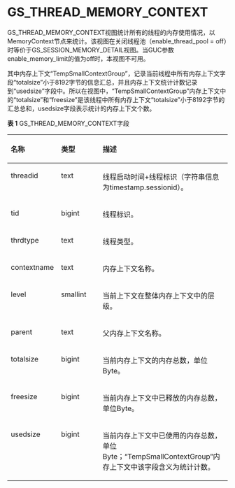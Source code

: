 # GS\_THREAD\_MEMORY\_CONTEXT

GS\_THREAD\_MEMORY\_CONTEXT视图统计所有的线程的内存使用情况，以MemoryContext节点来统计。该视图在关闭线程池（enable\_thread\_pool = off）时等价于GS\_SESSION\_MEMORY\_DETAIL视图。当GUC参数enable\_memory\_limit的值为off时，本视图不可用。

其中内存上下文“TempSmallContextGroup”，记录当前线程中所有内存上下文字段“totalsize”小于8192字节的信息汇总，并且内存上下文统计计数记录到“usedsize”字段中。所以在视图中，“TempSmallContextGroup”内存上下文中的“totalsize”和“freesize”是该线程中所有内存上下文“totalsize”小于8192字节的汇总总和，usedsize字段表示统计的内存上下文个数。

**表 1**  GS\_THREAD\_MEMORY\_CONTEXT字段

<a name="zh-cn_topic_0283137545_zh-cn_topic_0237122511_zh-cn_topic_0059778760_td16c4d9490d3429bb7924dc70121414a"></a>
<table><thead align="left"><tr id="zh-cn_topic_0283137545_zh-cn_topic_0237122511_zh-cn_topic_0059778760_rc61f4f57499841bb9a68d858b72c8c54"><th class="cellrowborder" valign="top" width="22.8%" id="mcps1.2.4.1.1"><p id="zh-cn_topic_0283137545_zh-cn_topic_0237122511_zh-cn_topic_0059778760_a220d97f0527149ce80b68e31b779b847"><a name="zh-cn_topic_0283137545_zh-cn_topic_0237122511_zh-cn_topic_0059778760_a220d97f0527149ce80b68e31b779b847"></a><a name="zh-cn_topic_0283137545_zh-cn_topic_0237122511_zh-cn_topic_0059778760_a220d97f0527149ce80b68e31b779b847"></a>名称</p>
</th>
<th class="cellrowborder" valign="top" width="18.86%" id="mcps1.2.4.1.2"><p id="zh-cn_topic_0283137545_zh-cn_topic_0237122511_zh-cn_topic_0059778760_a346303cc8f9d439197ef0f38f89488ab"><a name="zh-cn_topic_0283137545_zh-cn_topic_0237122511_zh-cn_topic_0059778760_a346303cc8f9d439197ef0f38f89488ab"></a><a name="zh-cn_topic_0283137545_zh-cn_topic_0237122511_zh-cn_topic_0059778760_a346303cc8f9d439197ef0f38f89488ab"></a>类型</p>
</th>
<th class="cellrowborder" valign="top" width="58.34%" id="mcps1.2.4.1.3"><p id="zh-cn_topic_0283137545_zh-cn_topic_0237122511_zh-cn_topic_0059778760_a0a84722b14484b05b1df15bf5dd61177"><a name="zh-cn_topic_0283137545_zh-cn_topic_0237122511_zh-cn_topic_0059778760_a0a84722b14484b05b1df15bf5dd61177"></a><a name="zh-cn_topic_0283137545_zh-cn_topic_0237122511_zh-cn_topic_0059778760_a0a84722b14484b05b1df15bf5dd61177"></a>描述</p>
</th>
</tr>
</thead>
<tbody><tr id="zh-cn_topic_0283137545_zh-cn_topic_0237122511_zh-cn_topic_0059778760_r914d559fd7df49649c793cbd9e8cf04b"><td class="cellrowborder" valign="top" width="22.8%" headers="mcps1.2.4.1.1 "><p id="zh-cn_topic_0283137545_zh-cn_topic_0237122511_p84771312518"><a name="zh-cn_topic_0283137545_zh-cn_topic_0237122511_p84771312518"></a><a name="zh-cn_topic_0283137545_zh-cn_topic_0237122511_p84771312518"></a>threadid</p>
</td>
<td class="cellrowborder" valign="top" width="18.86%" headers="mcps1.2.4.1.2 "><p id="zh-cn_topic_0283137545_zh-cn_topic_0237122511_p194701375112"><a name="zh-cn_topic_0283137545_zh-cn_topic_0237122511_p194701375112"></a><a name="zh-cn_topic_0283137545_zh-cn_topic_0237122511_p194701375112"></a>text</p>
</td>
<td class="cellrowborder" valign="top" width="58.34%" headers="mcps1.2.4.1.3 "><p id="zh-cn_topic_0283137545_zh-cn_topic_0237122511_p44751317515"><a name="zh-cn_topic_0283137545_zh-cn_topic_0237122511_p44751317515"></a><a name="zh-cn_topic_0283137545_zh-cn_topic_0237122511_p44751317515"></a>线程启动时间+线程标识（字符串信息为timestamp.sessionid）。</p>
</td>
</tr>
<tr id="zh-cn_topic_0283137545_zh-cn_topic_0237122511_zh-cn_topic_0059778760_rdee21293e92d4399b0afa410cb2fe613"><td class="cellrowborder" valign="top" width="22.8%" headers="mcps1.2.4.1.1 "><p id="zh-cn_topic_0283137545_zh-cn_topic_0237122511_p1847141395111"><a name="zh-cn_topic_0283137545_zh-cn_topic_0237122511_p1847141395111"></a><a name="zh-cn_topic_0283137545_zh-cn_topic_0237122511_p1847141395111"></a>tid</p>
</td>
<td class="cellrowborder" valign="top" width="18.86%" headers="mcps1.2.4.1.2 "><p id="zh-cn_topic_0283137545_zh-cn_topic_0237122511_p184711385114"><a name="zh-cn_topic_0283137545_zh-cn_topic_0237122511_p184711385114"></a><a name="zh-cn_topic_0283137545_zh-cn_topic_0237122511_p184711385114"></a>bigint</p>
</td>
<td class="cellrowborder" valign="top" width="58.34%" headers="mcps1.2.4.1.3 "><p id="zh-cn_topic_0283137545_zh-cn_topic_0237122511_p74811315119"><a name="zh-cn_topic_0283137545_zh-cn_topic_0237122511_p74811315119"></a><a name="zh-cn_topic_0283137545_zh-cn_topic_0237122511_p74811315119"></a>线程标识。</p>
</td>
</tr>
<tr id="zh-cn_topic_0283137545_zh-cn_topic_0237122511_row178481518113815"><td class="cellrowborder" valign="top" width="22.8%" headers="mcps1.2.4.1.1 "><p id="zh-cn_topic_0283137545_zh-cn_topic_0237122511_p184901811384"><a name="zh-cn_topic_0283137545_zh-cn_topic_0237122511_p184901811384"></a><a name="zh-cn_topic_0283137545_zh-cn_topic_0237122511_p184901811384"></a>thrdtype</p>
</td>
<td class="cellrowborder" valign="top" width="18.86%" headers="mcps1.2.4.1.2 "><p id="zh-cn_topic_0283137545_zh-cn_topic_0237122511_p1885015189387"><a name="zh-cn_topic_0283137545_zh-cn_topic_0237122511_p1885015189387"></a><a name="zh-cn_topic_0283137545_zh-cn_topic_0237122511_p1885015189387"></a>text</p>
</td>
<td class="cellrowborder" valign="top" width="58.34%" headers="mcps1.2.4.1.3 "><p id="zh-cn_topic_0283137545_zh-cn_topic_0237122511_p1485061843819"><a name="zh-cn_topic_0283137545_zh-cn_topic_0237122511_p1485061843819"></a><a name="zh-cn_topic_0283137545_zh-cn_topic_0237122511_p1485061843819"></a>线程类型。</p>
</td>
</tr>
<tr id="zh-cn_topic_0283137545_zh-cn_topic_0237122511_zh-cn_topic_0059778760_rc637dd0eab0f4790a4b045b6f8978a1c"><td class="cellrowborder" valign="top" width="22.8%" headers="mcps1.2.4.1.1 "><p id="zh-cn_topic_0283137545_zh-cn_topic_0237122511_p1248113125118"><a name="zh-cn_topic_0283137545_zh-cn_topic_0237122511_p1248113125118"></a><a name="zh-cn_topic_0283137545_zh-cn_topic_0237122511_p1248113125118"></a>contextname</p>
</td>
<td class="cellrowborder" valign="top" width="18.86%" headers="mcps1.2.4.1.2 "><p id="zh-cn_topic_0283137545_zh-cn_topic_0237122511_p54819131513"><a name="zh-cn_topic_0283137545_zh-cn_topic_0237122511_p54819131513"></a><a name="zh-cn_topic_0283137545_zh-cn_topic_0237122511_p54819131513"></a>text</p>
</td>
<td class="cellrowborder" valign="top" width="58.34%" headers="mcps1.2.4.1.3 "><p id="zh-cn_topic_0283137545_zh-cn_topic_0237122511_p348171318516"><a name="zh-cn_topic_0283137545_zh-cn_topic_0237122511_p348171318516"></a><a name="zh-cn_topic_0283137545_zh-cn_topic_0237122511_p348171318516"></a>内存上下文名称。</p>
</td>
</tr>
<tr id="zh-cn_topic_0283137545_zh-cn_topic_0237122511_zh-cn_topic_0059778760_r4f0632f87a264574a0576d6439b066e3"><td class="cellrowborder" valign="top" width="22.8%" headers="mcps1.2.4.1.1 "><p id="zh-cn_topic_0283137545_zh-cn_topic_0237122511_p9481813145116"><a name="zh-cn_topic_0283137545_zh-cn_topic_0237122511_p9481813145116"></a><a name="zh-cn_topic_0283137545_zh-cn_topic_0237122511_p9481813145116"></a>level</p>
</td>
<td class="cellrowborder" valign="top" width="18.86%" headers="mcps1.2.4.1.2 "><p id="zh-cn_topic_0283137545_zh-cn_topic_0237122511_p648101325112"><a name="zh-cn_topic_0283137545_zh-cn_topic_0237122511_p648101325112"></a><a name="zh-cn_topic_0283137545_zh-cn_topic_0237122511_p648101325112"></a>smallint</p>
</td>
<td class="cellrowborder" valign="top" width="58.34%" headers="mcps1.2.4.1.3 "><p id="zh-cn_topic_0283137545_zh-cn_topic_0237122511_p194912139513"><a name="zh-cn_topic_0283137545_zh-cn_topic_0237122511_p194912139513"></a><a name="zh-cn_topic_0283137545_zh-cn_topic_0237122511_p194912139513"></a>当前上下文在整体内存上下文中的层级。</p>
</td>
</tr>
<tr id="zh-cn_topic_0283137545_zh-cn_topic_0237122511_zh-cn_topic_0059778760_rac270e0e2b944107b6ff3b9692410a02"><td class="cellrowborder" valign="top" width="22.8%" headers="mcps1.2.4.1.1 "><p id="zh-cn_topic_0283137545_zh-cn_topic_0237122511_p949113125119"><a name="zh-cn_topic_0283137545_zh-cn_topic_0237122511_p949113125119"></a><a name="zh-cn_topic_0283137545_zh-cn_topic_0237122511_p949113125119"></a>parent</p>
</td>
<td class="cellrowborder" valign="top" width="18.86%" headers="mcps1.2.4.1.2 "><p id="zh-cn_topic_0283137545_zh-cn_topic_0237122511_p94931365116"><a name="zh-cn_topic_0283137545_zh-cn_topic_0237122511_p94931365116"></a><a name="zh-cn_topic_0283137545_zh-cn_topic_0237122511_p94931365116"></a>text</p>
</td>
<td class="cellrowborder" valign="top" width="58.34%" headers="mcps1.2.4.1.3 "><p id="zh-cn_topic_0283137545_zh-cn_topic_0237122511_p144951395114"><a name="zh-cn_topic_0283137545_zh-cn_topic_0237122511_p144951395114"></a><a name="zh-cn_topic_0283137545_zh-cn_topic_0237122511_p144951395114"></a>父内存上下文名称。</p>
</td>
</tr>
<tr id="zh-cn_topic_0283137545_zh-cn_topic_0237122511_zh-cn_topic_0059778760_r096ceb75d6da44f98c1c147169ffd8da"><td class="cellrowborder" valign="top" width="22.8%" headers="mcps1.2.4.1.1 "><p id="zh-cn_topic_0283137545_zh-cn_topic_0237122511_p549171315113"><a name="zh-cn_topic_0283137545_zh-cn_topic_0237122511_p549171315113"></a><a name="zh-cn_topic_0283137545_zh-cn_topic_0237122511_p549171315113"></a>totalsize</p>
</td>
<td class="cellrowborder" valign="top" width="18.86%" headers="mcps1.2.4.1.2 "><p id="zh-cn_topic_0283137545_zh-cn_topic_0237122511_p64911317519"><a name="zh-cn_topic_0283137545_zh-cn_topic_0237122511_p64911317519"></a><a name="zh-cn_topic_0283137545_zh-cn_topic_0237122511_p64911317519"></a>bigint</p>
</td>
<td class="cellrowborder" valign="top" width="58.34%" headers="mcps1.2.4.1.3 "><p id="zh-cn_topic_0283137545_zh-cn_topic_0237122511_p14501013135114"><a name="zh-cn_topic_0283137545_zh-cn_topic_0237122511_p14501013135114"></a><a name="zh-cn_topic_0283137545_zh-cn_topic_0237122511_p14501013135114"></a>当前内存上下文的内存总数，单位Byte。</p>
</td>
</tr>
<tr id="zh-cn_topic_0283137545_zh-cn_topic_0237122511_zh-cn_topic_0059778760_r69986e8b1c794167afd0d4231a8624a7"><td class="cellrowborder" valign="top" width="22.8%" headers="mcps1.2.4.1.1 "><p id="zh-cn_topic_0283137545_zh-cn_topic_0237122511_p3509139519"><a name="zh-cn_topic_0283137545_zh-cn_topic_0237122511_p3509139519"></a><a name="zh-cn_topic_0283137545_zh-cn_topic_0237122511_p3509139519"></a>freesize</p>
</td>
<td class="cellrowborder" valign="top" width="18.86%" headers="mcps1.2.4.1.2 "><p id="zh-cn_topic_0283137545_zh-cn_topic_0237122511_p8501913115118"><a name="zh-cn_topic_0283137545_zh-cn_topic_0237122511_p8501913115118"></a><a name="zh-cn_topic_0283137545_zh-cn_topic_0237122511_p8501913115118"></a>bigint</p>
</td>
<td class="cellrowborder" valign="top" width="58.34%" headers="mcps1.2.4.1.3 "><p id="zh-cn_topic_0283137545_zh-cn_topic_0237122511_p2050131355118"><a name="zh-cn_topic_0283137545_zh-cn_topic_0237122511_p2050131355118"></a><a name="zh-cn_topic_0283137545_zh-cn_topic_0237122511_p2050131355118"></a>当前内存上下文中已释放的内存总数，单位Byte。</p>
</td>
</tr>
<tr id="zh-cn_topic_0283137545_zh-cn_topic_0237122511_zh-cn_topic_0059778760_rd71ceda6ede4450ab167628eea017721"><td class="cellrowborder" valign="top" width="22.8%" headers="mcps1.2.4.1.1 "><p id="zh-cn_topic_0283137545_zh-cn_topic_0237122511_p1450121317516"><a name="zh-cn_topic_0283137545_zh-cn_topic_0237122511_p1450121317516"></a><a name="zh-cn_topic_0283137545_zh-cn_topic_0237122511_p1450121317516"></a>usedsize</p>
</td>
<td class="cellrowborder" valign="top" width="18.86%" headers="mcps1.2.4.1.2 "><p id="zh-cn_topic_0283137545_zh-cn_topic_0237122511_p15501513165117"><a name="zh-cn_topic_0283137545_zh-cn_topic_0237122511_p15501513165117"></a><a name="zh-cn_topic_0283137545_zh-cn_topic_0237122511_p15501513165117"></a>bigint</p>
</td>
<td class="cellrowborder" valign="top" width="58.34%" headers="mcps1.2.4.1.3 "><p id="zh-cn_topic_0283137545_zh-cn_topic_0237122511_p251813135118"><a name="zh-cn_topic_0283137545_zh-cn_topic_0237122511_p251813135118"></a><a name="zh-cn_topic_0283137545_zh-cn_topic_0237122511_p251813135118"></a>当前内存上下文中已使用的内存总数，单位Byte；“TempSmallContextGroup”内存上下文中该字段含义为统计计数。</p>
</td>
</tr>
</tbody>
</table>

